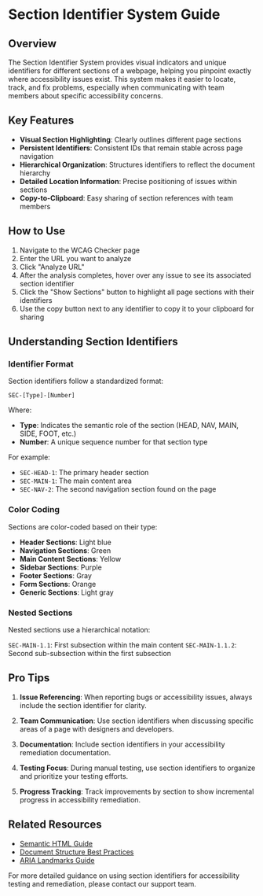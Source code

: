 # Section Identifier System Guide

## Overview

The Section Identifier System provides visual indicators and unique identifiers for different sections of a webpage, helping you pinpoint exactly where accessibility issues exist. This system makes it easier to locate, track, and fix problems, especially when communicating with team members about specific accessibility concerns.

## Key Features

- **Visual Section Highlighting**: Clearly outlines different page sections
- **Persistent Identifiers**: Consistent IDs that remain stable across page navigation
- **Hierarchical Organization**: Structures identifiers to reflect the document hierarchy
- **Detailed Location Information**: Precise positioning of issues within sections
- **Copy-to-Clipboard**: Easy sharing of section references with team members

## How to Use

1. Navigate to the WCAG Checker page
2. Enter the URL you want to analyze
3. Click "Analyze URL"
4. After the analysis completes, hover over any issue to see its associated section identifier
5. Click the "Show Sections" button to highlight all page sections with their identifiers
6. Use the copy button next to any identifier to copy it to your clipboard for sharing

## Understanding Section Identifiers

### Identifier Format

Section identifiers follow a standardized format:

`SEC-[Type]-[Number]`

Where:
- **Type**: Indicates the semantic role of the section (HEAD, NAV, MAIN, SIDE, FOOT, etc.)
- **Number**: A unique sequence number for that section type

For example:
- `SEC-HEAD-1`: The primary header section
- `SEC-MAIN-1`: The main content area
- `SEC-NAV-2`: The second navigation section found on the page

### Color Coding

Sections are color-coded based on their type:

- **Header Sections**: Light blue
- **Navigation Sections**: Green
- **Main Content Sections**: Yellow
- **Sidebar Sections**: Purple
- **Footer Sections**: Gray
- **Form Sections**: Orange
- **Generic Sections**: Light gray

### Nested Sections

Nested sections use a hierarchical notation:

`SEC-MAIN-1.1`: First subsection within the main content
`SEC-MAIN-1.1.2`: Second sub-subsection within the first subsection

## Pro Tips

1. **Issue Referencing**: When reporting bugs or accessibility issues, always include the section identifier for clarity.

2. **Team Communication**: Use section identifiers when discussing specific areas of a page with designers and developers.

3. **Documentation**: Include section identifiers in your accessibility remediation documentation.

4. **Testing Focus**: During manual testing, use section identifiers to organize and prioritize your testing efforts.

5. **Progress Tracking**: Track improvements by section to show incremental progress in accessibility remediation.

## Related Resources

- [Semantic HTML Guide](https://developer.mozilla.org/en-US/docs/Learn/Accessibility/HTML)
- [Document Structure Best Practices](https://www.w3.org/WAI/tutorials/page-structure/)
- [ARIA Landmarks Guide](https://www.w3.org/WAI/ARIA/apg/practices/landmark-regions/)

For more detailed guidance on using section identifiers for accessibility testing and remediation, please contact our support team.